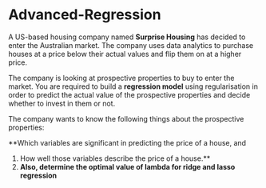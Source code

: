 # Advanced-Regression

A US-based housing company named **Surprise Housing** has decided to enter the Australian market. The company uses data analytics to purchase houses at a price below their actual values and flip them on at a higher price. 

The company is looking at prospective properties to buy to enter the market. You are required to build a **regression model** using regularisation in order to predict the actual value of the prospective properties and decide whether to invest in them or not.

The company wants to know the following things about the prospective properties:

**Which variables are significant in predicting the price of a house, and 
1. How well those variables describe the price of a house.**
2. **Also, determine the optimal value of lambda for ridge and lasso regression**
